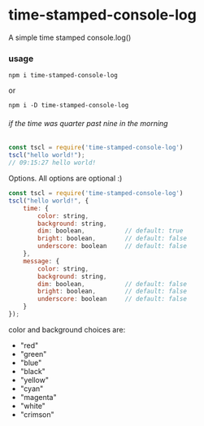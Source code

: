 # time-stamped-console-log
A simple time stamped console.log()

### usage

`npm i time-stamped-console-log`

or 

`npm i -D time-stamped-console-log`


###### if the time was quarter past nine in the morning

```js
const tscl = require('time-stamped-console-log')
tscl("hello world!");  
// 09:15:27 hello world!
```

Options. All options are optional :)

```js
const tscl = require('time-stamped-console-log')
tscl("hello world!", {
	time: {
		color: string,
		background: string,
		dim: boolean,			// default: true
		bright: boolean,		// default: false
		underscore: boolean		// default: false
	},
	message: {
		color: string,			
		background: string,
		dim: boolean,			// default: false
		bright: boolean,		// default: false
		underscore: boolean		// default: false
	}	
});  
```

color and background choices are: 

- "red"
- "green"
- "blue"
- "black"
- "yellow"
- "cyan"
- "magenta"
- "white"
- "crimson"






